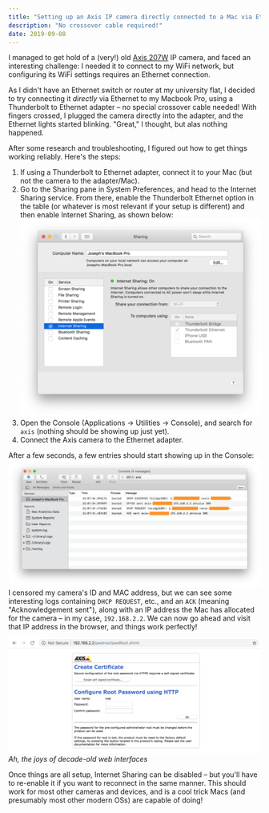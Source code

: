 ```yaml
---
title: "Setting up an Axis IP camera directly connected to a Mac via Ethernet"
description: "No crossover cable required!"
date: 2019-09-08
---
```


I managed to get hold of a (very!) old [Axis 207W](https://www.axis.com/products/axis-207w) IP camera, and faced an interesting challenge:
I needed it to connect to my WiFi network, but configuring its WiFi settings requires an Ethernet connection.

As I didn't have an Ethernet switch or router at my university flat, I decided to try connecting it _directly_ via Ethernet to my Macbook Pro, using a Thunderbolt to Ethernet adapter – no special crossover cable needed!
With fingers crossed, I plugged the camera directly into the adapter, and the Ethernet lights started blinking. "Great," I thought, but alas nothing happened.

After some research and troubleshooting, I figured out how to get things working reliably. Here's the steps:

1. If using a Thunderbolt to Ethernet adapter, connect it to your Mac (but not the camera to the adapter/Mac).
2. Go to the Sharing pane in System Preferences, and head to the Internet Sharing service. From there, enable the Thunderbolt Ethernet option in the table (or whatever is most relevant if your setup is different) and then enable Internet Sharing, as shown below:
![Sharing](/images/posts/setup-axis-camera-on-mac/sharing.png "Sharing")
3. Open the Console (Applications &rightarrow; Utilities &rightarrow; Console), and search for `axis` (nothing should be showing up just yet).
4. Connect the Axis camera to the Ethernet adapter.

After a few seconds, a few entries should start showing up in the Console:
![Console](/images/posts/setup-axis-camera-on-mac/console.png "Console")
I censored my camera's ID and MAC address, but we can see some interesting logs containing `DHCP REQUEST`, etc., and an `ACK` (meaning "Acknowledgement sent"), along with an IP address the Mac has allocated for the camera – in my case,  `192.168.2.2`. We can now go ahead and visit that IP address in the browser, and things work perfectly!

![Axis web interface](/images/posts/setup-axis-camera-on-mac/axisweb.png "Axis web interface")
_Ah, the joys of decade-old web interfaces_

Once things are all setup, Internet Sharing can be disabled – but you'll have to re-enable it if you want to reconnect in the same manner. This should work for most other cameras and devices, and is a cool trick Macs (and presumably most other modern OSs) are capable of doing!
